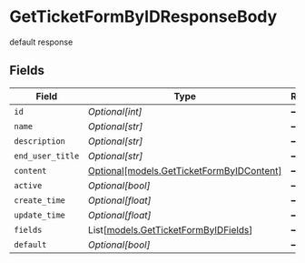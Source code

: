 # GetTicketFormByIDResponseBody

default response


## Fields

| Field                                                                              | Type                                                                               | Required                                                                           | Description                                                                        |
| ---------------------------------------------------------------------------------- | ---------------------------------------------------------------------------------- | ---------------------------------------------------------------------------------- | ---------------------------------------------------------------------------------- |
| `id`                                                                               | *Optional[int]*                                                                    | :heavy_minus_sign:                                                                 | N/A                                                                                |
| `name`                                                                             | *Optional[str]*                                                                    | :heavy_minus_sign:                                                                 | N/A                                                                                |
| `description`                                                                      | *Optional[str]*                                                                    | :heavy_minus_sign:                                                                 | N/A                                                                                |
| `end_user_title`                                                                   | *Optional[str]*                                                                    | :heavy_minus_sign:                                                                 | N/A                                                                                |
| `content`                                                                          | [Optional[models.GetTicketFormByIDContent]](../models/getticketformbyidcontent.md) | :heavy_minus_sign:                                                                 | N/A                                                                                |
| `active`                                                                           | *Optional[bool]*                                                                   | :heavy_minus_sign:                                                                 | N/A                                                                                |
| `create_time`                                                                      | *Optional[float]*                                                                  | :heavy_minus_sign:                                                                 | N/A                                                                                |
| `update_time`                                                                      | *Optional[float]*                                                                  | :heavy_minus_sign:                                                                 | N/A                                                                                |
| `fields`                                                                           | List[[models.GetTicketFormByIDFields](../models/getticketformbyidfields.md)]       | :heavy_minus_sign:                                                                 | N/A                                                                                |
| `default`                                                                          | *Optional[bool]*                                                                   | :heavy_minus_sign:                                                                 | N/A                                                                                |